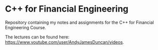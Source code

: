 # C++ for Financial Engineering

Repository containing my notes and assignments for the C++ for Financial Engineering Course.

The lectures can be found here: https://www.youtube.com/user/AndyJamesDuncan/videos.